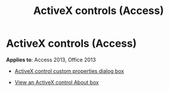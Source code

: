 ﻿---
title: ActiveX controls (Access)
TOCTitle: ActiveX controls
ms:assetid: 5491e95e-4c96-4f13-8c1c-63ccbd982835
ms:mtpsurl: https://msdn.microsoft.com/library/Dn124841(v=office.15)
ms:contentKeyID: 52072462
ms.date: 10/16/2018
mtps_version: v=office.15
---

# ActiveX controls (Access) 

**Applies to**: Access 2013, Office 2013

  - [ActiveX control custom properties dialog box](the-activex-control-s-custom-properties-dialog-box.md)

  - [View an ActiveX control About box](view-an-activex-control-s-about-box.md)

